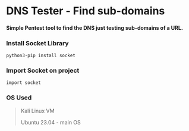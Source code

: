 # DNS Tester - Find sub-domains

#### Simple Pentest tool to find the DNS just testing sub-domains of a URL.

### Install Socket Library
```
python3-pip install socket
```
### Import Socket on project
```
import socket
```
### OS Used
> Kali Linux VM
> 
> Ubuntu 23.04 - main OS
